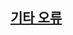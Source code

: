 ## [기타 오류](https://github.com/pwjdgus/Data_Analytics_for_Age_friendly_busan/labels/%EA%B8%B0%ED%83%80%20%EC%98%A4%EB%A5%98)

